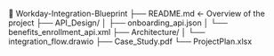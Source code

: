 📁 Workday-Integration-Blueprint
├── README.md                <- Overview of the project
├── API_Design/
│   ├── onboarding_api.json
│   └── benefits_enrollment_api.xml
├── Architecture/
│   └── integration_flow.drawio
├── Case_Study.pdf
└── ProjectPlan.xlsx
